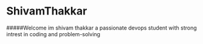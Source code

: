 # ShivamThakkar
#####Welcome
im shivam thakkar a passionate devops student with  strong intrest in coding and problem-solving
